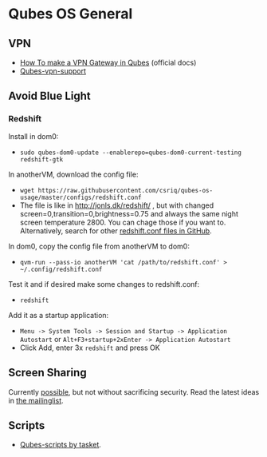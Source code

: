 # Qubes OS General

## VPN
* [How To make a VPN Gateway in Qubes](https://www.qubes-os.org/doc/vpn/) (official docs)
* [Qubes-vpn-support](https://github.com/tasket/Qubes-vpn-support)

## Avoid Blue Light

### Redshift

Install in dom0:
* `sudo qubes-dom0-update --enablerepo=qubes-dom0-current-testing redshift-gtk`

In anotherVM, download the config file:
* `wget https://raw.githubusercontent.com/csriq/qubes-os-usage/master/configs/redshift.conf`
* The file is like in http://jonls.dk/redshift/ , but with changed screen=0,transition=0,brightness=0.75 and always the same night screen temperature 2800. You can chage those if you want to. Alternatively, search for other [redshift.conf files in GitHub](https://github.com/search?q=redshift.conf).

In dom0, copy the config file from anotherVM to dom0:
* `qvm-run --pass-io anotherVM 'cat /path/to/redshift.conf' > ~/.config/redshift.conf`

Test it and if desired make some changes to redshift.conf:
* `redshift`

Add it as a startup application:
* `Menu -> System Tools -> Session and Startup -> Application Autostart` or `Alt+F3+startup+2xEnter -> Application Autostart`
* Click Add, enter 3x `redshift` and press OK

## Screen Sharing

Currently [possible](https://www.mail-archive.com/qubes-users@googlegroups.com/msg18236.html), but not without sacrificing security. Read the latest ideas in [the mailinglist](https://www.mail-archive.com/qubes-users@googlegroups.com/msg18929.html).

## Scripts

* [Qubes-scripts by tasket](https://github.com/tasket/Qubes-scripts).
